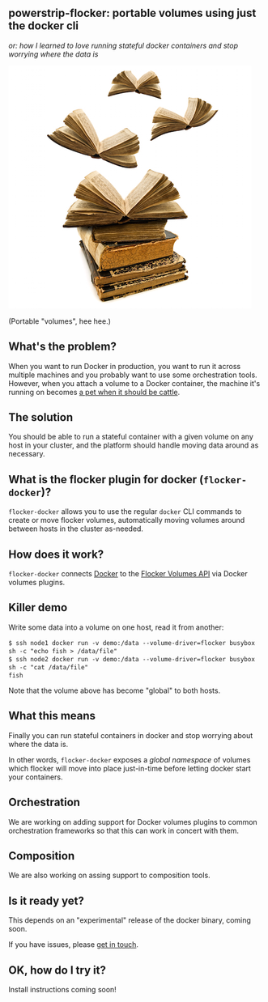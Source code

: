 ## powerstrip-flocker: portable volumes using just the docker cli
*or: how I learned to love running stateful docker containers and stop worrying where the data is*

![flying books to illustrate portable volumes](resources/flying_books.jpg)

(Portable "volumes", hee hee.)

## What's the problem?

When you want to run Docker in production, you want to run it across multiple machines and you probably want to use some orchestration tools.
However, when you attach a volume to a Docker container, the machine it's running on becomes [a pet when it should be cattle](http://www.theregister.co.uk/2013/03/18/servers_pets_or_cattle_cern/).

## The solution

You should be able to run a stateful container with a given volume on any host in your cluster, and the platform should handle moving data around as necessary.

## What is the flocker plugin for docker (`flocker-docker`)?

`flocker-docker` allows you to use the regular `docker` CLI commands to create or move flocker volumes, automatically moving volumes around between hosts in the cluster as-needed.

## How does it work?

`flocker-docker` connects [Docker](https://docker.com/) to the [Flocker Volumes API](http://doc-dev.clusterhq.com/advanced/api.html) via Docker volumes plugins.

## Killer demo

Write some data into a volume on one host, read it from another:

```
$ ssh node1 docker run -v demo:/data --volume-driver=flocker busybox sh -c "echo fish > /data/file"
$ ssh node2 docker run -v demo:/data --volume-driver=flocker busybox sh -c "cat /data/file"
fish
```

Note that the volume above has become "global" to both hosts.

## What this means

Finally you can run stateful containers in docker and stop worrying about where the data is.

In other words, `flocker-docker` exposes a *global namespace* of volumes which flocker will move into place just-in-time before letting docker start your containers.

## Orchestration

We are working on adding support for Docker volumes plugins to common orchestration frameworks so that this can work in concert with them.

## Composition

We are also working on assing support to composition tools.

## Is it ready yet?

This depends on an "experimental" release of the docker binary, coming soon.

If you have issues, please [get in touch](https://github.com/ClusterHQ/flocker-docker/issues/new).

## OK, how do I try it?

Install instructions coming soon!
